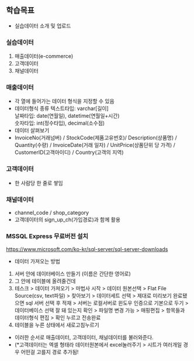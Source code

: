 ## 학습목표
- 실습데이터 소개 및 업로드

### 실습데이터
1. 매출데이터(e-commerce)
2. 고객데이터
3. 채널데이터

### 매출데이터
- 각 열에 들어가는 데이터 형식을 지정할 수 있음
- 데이터형식 종류
  텍스트타입: varchar[길이] <br>
  날짜타입: date(연월일), datetime(연월일+시간) <br>
  숫자타입: int(정수타입), decimal(소수점) <br>
- 데이터 살펴보기
- InvoiceNo(거래넘버) / StockCode(제품고유번호)/ Description(상품명) / <br>
Quantity(수량) / InvoiceDate(거래 일자) / UnitPrice(상품단위 당 가격) / CustomerID(고객아이디) / Country(고객의 지역)

### 고객데이터
- 한 사람당 한 줄로 쌓임

### 채널데이터
- channel_code / shop_category
- 고객데이터의 sign_up_ch(가입경로)과 함께 활용

### MSSQL Express 무료버전 설치 <br>
https://www.microsoft.com/ko-kr/sql-server/sql-server-downloads
- 데이터 가져오는 방법
1. 서버 안에 데이터베이스 만들기 (이름은 간단한 영어로)
2. 그 안에 테이블에 올려줄건데
3. 테스크 > 데이터 가져오기 > 마법사 시작 > 데이터 원본선택 > Flat File Source(csv, text파일) > 찾아보기 > 데이터세트 선택 > 
 제대로 미리보기 완료됐으면 sql 서버 선택 후 적재 > 서버는 로컬서버로 윈도우 인증으로 기본으로 두기 > 데이터베이스 선택 잘 돼 있는지 확인 > 파일명 변경 가능 > 매핑편집 > 항목들과 데이터형식 편집 > 확인 누르고 전송완료
4. 테이블을 누른 상태에서 새로고침누르기

- 이러한 순서로 매출데이터, 고객데이터, 채널데이터를 불러와준다.
- (*고객데이터는 엑셀 형태라 데이터원본에서 excel눌러주기 > 시트가 여러개일 경우 어떤걸 고를지 경로 추가됨!
